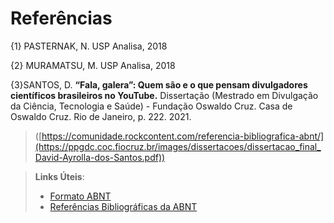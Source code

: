 # Referências

{1} PASTERNAK, N. USP Analisa, 2018

{2} MURAMATSU, M. USP Analisa, 2018

{3}SANTOS, D. **“Fala, galera”: Quem são e o que pensam divulgadores científicos brasileiros no YouTube.** Dissertação (Mestrado em Divulgação da Ciência, Tecnologia e Saúde) - Fundação Oswaldo Cruz. Casa de Oswaldo Cruz. Rio de Janeiro, p. 222. 2021.
> ([https://comunidade.rockcontent.com/referencia-bibliografica-abnt/](https://ppgdc.coc.fiocruz.br/images/dissertacoes/dissertacao_final_David-Ayrolla-dos-Santos.pdf))

> **Links Úteis**:
> - [Formato ABNT](https://www.normastecnicas.com/abnt/trabalhos-academicos/referencias/)
> - [Referências Bibliográficas da ABNT](https://comunidade.rockcontent.com/referencia-bibliografica-abnt/)
